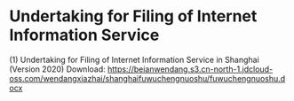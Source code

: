 # Undertaking for Filing of Internet Information Service

(1) Undertaking for Filing of Internet Information Service in Shanghai (Version 2020) Download: https://beianwendang.s3.cn-north-1.jdcloud-oss.com/wendangxiazhai/shanghaifuwuchengnuoshu/fuwuchengnuoshu.docx

